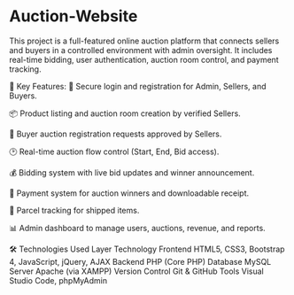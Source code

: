# Auction-Website
This project is a full-featured online auction platform that connects sellers and buyers in a controlled environment with admin oversight. It includes real-time bidding, user authentication, auction room control, and payment tracking.

🔑 Key Features:
🔐 Secure login and registration for Admin, Sellers, and Buyers.

📦 Product listing and auction room creation by verified Sellers.

📝 Buyer auction registration requests approved by Sellers.

🕑 Real-time auction flow control (Start, End, Bid access).

💰 Bidding system with live bid updates and winner announcement.

🧾 Payment system for auction winners and downloadable receipt.

🚚 Parcel tracking for shipped items.

📊 Admin dashboard to manage users, auctions, revenue, and reports.

🛠️ Technologies Used
Layer	Technology
Frontend	HTML5, CSS3, Bootstrap 4, JavaScript, jQuery, AJAX
Backend	PHP (Core PHP)
Database	MySQL
Server	Apache (via XAMPP)
Version Control	Git & GitHub
Tools	Visual Studio Code, phpMyAdmin
